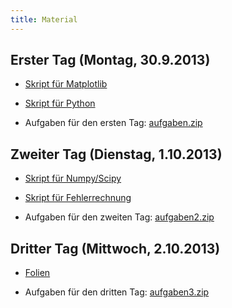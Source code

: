 ```yaml
---
title: Material
---
```


## Erster Tag (Montag, 30.9.2013)

- [Skript für Matplotlib](/files/Matplotlib.html)

- [Skript für Python](/files/Python.html)

- Aufgaben für den ersten Tag: [aufgaben.zip](/files/aufgaben.zip)

## Zweiter Tag (Dienstag, 1.10.2013)

- [Skript für Numpy/Scipy](/files/ScientificPython.html)

- [Skript für Fehlerrechnung](/files/AutomatisierenVonFehlerrechnung.html)

- Aufgaben für den zweiten Tag: [aufgaben2.zip](/files/aufgaben2.zip)

## Dritter Tag (Mittwoch, 2.10.2013)

- [Folien](/files/slides.pdf)

- Aufgaben für den dritten Tag: [aufgaben3.zip](/files/aufgaben3.zip)
